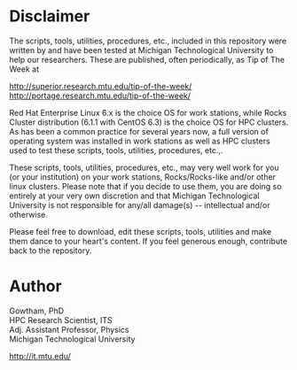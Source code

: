 Disclaimer
===

The scripts, tools, utilities, procedures, etc., included in this repository were written by and have been tested at Michigan Technological University to help our researchers. These are published, often periodically, as Tip of The Week at   

  http://superior.research.mtu.edu/tip-of-the-week/    
  http://portage.research.mtu.edu/tip-of-the-week/    

Red Hat Enterprise Linux 6.x is the choice OS for work stations, while Rocks Cluster distribution (6.1.1 with CentOS 6.3) is the choice OS for HPC clusters. As has been a common practice for several years now, a full version of operating system was installed in work stations as well as HPC clusters used to test these scripts, tools, utilities, procedures, etc.,.  

These scripts, tools, utilities, procedures, etc., may very well work for you (or your institution) on your work stations, Rocks/Rocks-like and/or other linux clusters. Please note that if you decide to use them, you are doing so entirely at your very own discretion and that Michigan Technological University is not responsible for any/all damage(s) -- intellectual and/or otherwise.      

Please feel free to download, edit these scripts, tools, utilities and make them dance to your heart's content. If you feel generous enough, contribute back to the repository.     



Author
===
Gowtham, PhD    
HPC Research Scientist, ITS    
Adj. Assistant Professor, Physics     
Michigan Technological University    

http://it.mtu.edu/   

